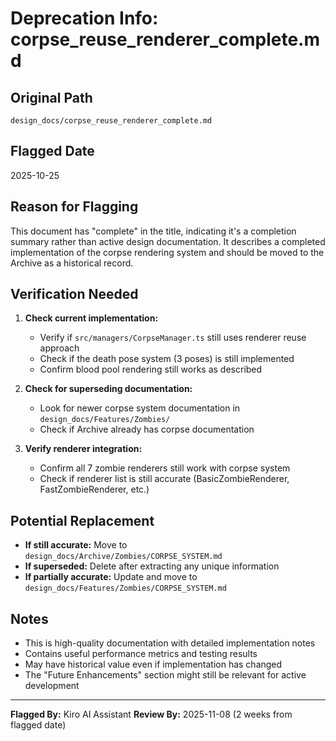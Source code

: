 # Deprecation Info: corpse_reuse_renderer_complete.md

## Original Path
`design_docs/corpse_reuse_renderer_complete.md`

## Flagged Date
2025-10-25

## Reason for Flagging
This document has "complete" in the title, indicating it's a completion summary rather than active design documentation. It describes a completed implementation of the corpse rendering system and should be moved to the Archive as a historical record.

## Verification Needed
1. **Check current implementation:**
   - Verify if `src/managers/CorpseManager.ts` still uses renderer reuse approach
   - Check if the death pose system (3 poses) is still implemented
   - Confirm blood pool rendering still works as described

2. **Check for superseding documentation:**
   - Look for newer corpse system documentation in `design_docs/Features/Zombies/`
   - Check if Archive already has corpse documentation

3. **Verify renderer integration:**
   - Confirm all 7 zombie renderers still work with corpse system
   - Check if renderer list is still accurate (BasicZombieRenderer, FastZombieRenderer, etc.)

## Potential Replacement
- **If still accurate:** Move to `design_docs/Archive/Zombies/CORPSE_SYSTEM.md`
- **If superseded:** Delete after extracting any unique information
- **If partially accurate:** Update and move to `design_docs/Features/Zombies/CORPSE_SYSTEM.md`

## Notes
- This is high-quality documentation with detailed implementation notes
- Contains useful performance metrics and testing results
- May have historical value even if implementation has changed
- The "Future Enhancements" section might still be relevant for active development

---

**Flagged By:** Kiro AI Assistant
**Review By:** 2025-11-08 (2 weeks from flagged date)
